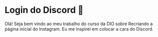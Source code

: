 # Login do Discord :calling:

Olá! Seja bem vindo ao meu trabalho do curso da DIO sobre Recriando a página inicial do Instagram.  Eu me inspirei em colocar a cara do Discord. 


